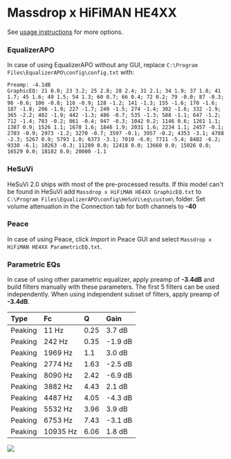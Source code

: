 # Massdrop x HiFiMAN HE4XX
See [usage instructions](https://github.com/jaakkopasanen/AutoEq#usage) for more options.

### EqualizerAPO
In case of using EqualizerAPO without any GUI, replace `C:\Program Files\EqualizerAPO\config\config.txt`
with:
```
Preamp: -4.1dB
GraphicEQ: 21 0.0; 23 3.2; 25 2.8; 28 2.4; 31 2.1; 34 1.9; 37 1.8; 41 1.7; 45 1.6; 49 1.5; 54 1.3; 60 0.7; 66 0.4; 72 0.2; 79 -0.0; 87 -0.3; 96 -0.6; 106 -0.8; 116 -0.9; 128 -1.2; 141 -1.3; 155 -1.6; 170 -1.6; 187 -1.8; 206 -1.9; 227 -1.7; 249 -1.5; 274 -1.4; 302 -1.6; 332 -1.9; 365 -2.2; 402 -1.9; 442 -1.3; 486 -0.7; 535 -1.3; 588 -1.1; 647 -1.2; 712 -1.4; 783 -0.2; 861 -0.4; 947 -0.3; 1042 0.2; 1146 0.6; 1261 1.1; 1387 0.9; 1526 1.1; 1678 1.6; 1846 1.9; 2031 1.6; 2234 1.1; 2457 -0.1; 2703 -0.9; 2973 -1.2; 3270 -0.7; 3597 -0.1; 3957 -0.2; 4353 -3.1; 4788 -2.3; 5267 0.9; 5793 1.0; 6373 -3.1; 7010 -6.0; 7711 -5.4; 8482 -6.2; 9330 -6.1; 10263 -0.3; 11289 0.0; 12418 0.0; 13660 0.0; 15026 0.0; 16529 0.0; 18182 0.0; 20000 -1.1
```

### HeSuVi
HeSuVi 2.0 ships with most of the pre-processed results. If this model can't be found in HeSuVi add
`Massdrop x HiFiMAN HE4XX GraphicEQ.txt` to `C:\Program Files\EqualizerAPO\config\HeSuVi\eq\custom\` folder.
Set volume attenuation in the Connection tab for both channels to **-40**

### Peace
In case of using Peace, click *Import* in Peace GUI and select `Massdrop x HiFiMAN HE4XX ParametricEQ.txt`.

### Parametric EQs
In case of using other parametric equalizer, apply preamp of **-3.4dB** and build filters manually
with these parameters. The first 5 filters can be used independently.
When using independent subset of filters, apply preamp of **-3.4dB**.

| Type    | Fc       |    Q | Gain    |
|:--------|:---------|:-----|:--------|
| Peaking | 11 Hz    | 0.25 | 3.7 dB  |
| Peaking | 242 Hz   | 0.35 | -1.9 dB |
| Peaking | 1969 Hz  | 1.1  | 3.0 dB  |
| Peaking | 2774 Hz  | 1.63 | -2.5 dB |
| Peaking | 8090 Hz  | 2.42 | -6.9 dB |
| Peaking | 3882 Hz  | 4.43 | 2.1 dB  |
| Peaking | 4487 Hz  | 4.05 | -4.3 dB |
| Peaking | 5532 Hz  | 3.96 | 3.9 dB  |
| Peaking | 6753 Hz  | 7.43 | -3.1 dB |
| Peaking | 10935 Hz | 6.06 | 1.8 dB  |

![](https://raw.githubusercontent.com/jaakkopasanen/AutoEq/master/results/innerfidelity/sbaf-serious/Massdrop%20x%20HiFiMAN%20HE4XX/Massdrop%20x%20HiFiMAN%20HE4XX.png)
